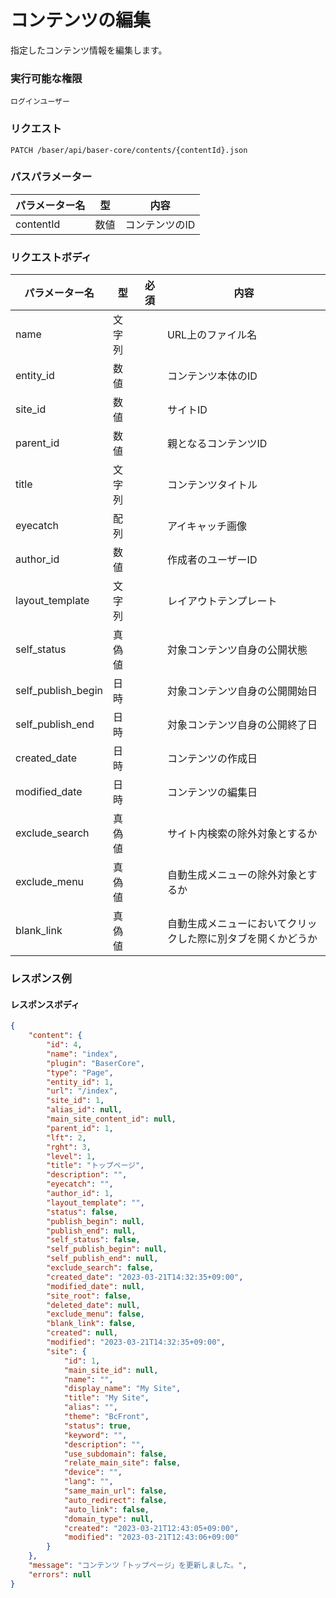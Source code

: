 # コンテンツの編集

指定したコンテンツ情報を編集します。

### 実行可能な権限
```
ログインユーザー
```
 
### リクエスト
```
PATCH /baser/api/baser-core/contents/{contentId}.json
``` 

### パスパラメーター

| パラメーター名       | 型   | 内容                   |
|---------------|-----|----------------------|
| contentId        | 数値  | コンテンツのID              |

### リクエストボディ

| パラメーター名            | 型    | 必須  | 内容                             |
|--------------------|------|-----|--------------------------------|
| name               | 文字列  |    | URL上のファイル名                     |
| entity_id          | 数値   |    | コンテンツ本体のID                     |
| site_id            | 数値   |     | サイトID                          |
| parent_id          | 数値   |     | 親となるコンテンツID                    |
| title              | 文字列  |    | コンテンツタイトル                      |
| eyecatch           | 配列   |    | アイキャッチ画像                       |
| author_id          | 数値   |    | 作成者のユーザーID                     |
| layout_template    | 文字列  |     | レイアウトテンプレート                    |
| self_status        | 真偽値  |     | 対象コンテンツ自身の公開状態                 |
| self_publish_begin | 日時   |     | 対象コンテンツ自身の公開開始日                |
| self_publish_end   | 日時   |     | 対象コンテンツ自身の公開終了日                |
| created_date       | 日時   |     | コンテンツの作成日                      |
| modified_date      | 日時   |     | コンテンツの編集日                      |
| exclude_search     | 真偽値  |     | サイト内検索の除外対象とするか                |
| exclude_menu       | 真偽値  |     | 自動生成メニューの除外対象とするか              |
| blank_link         | 真偽値  |     | 自動生成メニューにおいてクリックした際に別タブを開くかどうか |

### レスポンス例
#### レスポンスボディ
```json
{
    "content": {
        "id": 4,
        "name": "index",
        "plugin": "BaserCore",
        "type": "Page",
        "entity_id": 1,
        "url": "/index",
        "site_id": 1,
        "alias_id": null,
        "main_site_content_id": null,
        "parent_id": 1,
        "lft": 2,
        "rght": 3,
        "level": 1,
        "title": "トップページ",
        "description": "",
        "eyecatch": "",
        "author_id": 1,
        "layout_template": "",
        "status": false,
        "publish_begin": null,
        "publish_end": null,
        "self_status": false,
        "self_publish_begin": null,
        "self_publish_end": null,
        "exclude_search": false,
        "created_date": "2023-03-21T14:32:35+09:00",
        "modified_date": null,
        "site_root": false,
        "deleted_date": null,
        "exclude_menu": false,
        "blank_link": false,
        "created": null,
        "modified": "2023-03-21T14:32:35+09:00",
        "site": {
            "id": 1,
            "main_site_id": null,
            "name": "",
            "display_name": "My Site",
            "title": "My Site",
            "alias": "",
            "theme": "BcFront",
            "status": true,
            "keyword": "",
            "description": "",
            "use_subdomain": false,
            "relate_main_site": false,
            "device": "",
            "lang": "",
            "same_main_url": false,
            "auto_redirect": false,
            "auto_link": false,
            "domain_type": null,
            "created": "2023-03-21T12:43:05+09:00",
            "modified": "2023-03-21T12:43:06+09:00"
        }
    },
    "message": "コンテンツ「トップページ」を更新しました。",
    "errors": null
}
```
